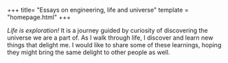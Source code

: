 +++
title= "Essays on engineering, life and universe"
template = "homepage.html"
+++

<em>Life is exploration!</em> It is a journey guided by curiosity of discovering the universe
we are a part of. As I walk through life, I discover and learn new things that delight me. I would
like to share some of these learnings, hoping they might bring the same delight to other
people as well.
